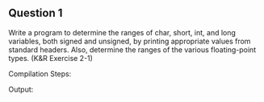 ## Question 1
Write a program to determine the ranges of char, short, int, and long variables, both signed and unsigned, by printing appropriate values from standard headers. Also, determine the ranges of the various floating-point types. (K&R Exercise 2-1)

Compilation Steps:

Output:
